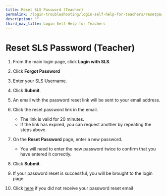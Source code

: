 ```yaml
---
title: Reset SLS Password (Teacher)
permalink: /login-troubleshooting/login-self-help-for-teachers/resetpasswordteacher/
description: ""
third_nav_title: Login Self Help for Teachers
---
```

Reset SLS Password (Teacher)
===================

   
1. From the main login page, click **Login with SLS**.
2. Click **Forgot Password**
3. Enter your SLS Username.
4. Click **Submit**.
5. An email with the password reset link will be sent to your email address.
6. Click the reset password link in the email.
    
    
    - The link is valid for 20 minutes.
    - If the link has expired, you can request another by repeating the steps above.
7. On the **Reset Password** page, enter a new password.
    
     
    - You will need to enter the new password twice to confirm that you have entered it correctly.
8. Click **Submit**.
9. If your password reset is successful, you will be brought to the login page.
10. Click [here](/login-troubleshooting/Login-Self-Help-for-Teachers/PasswordResetEmail/) if you did not receive your password reset email
